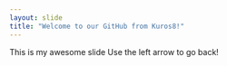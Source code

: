 ```yaml
---
layout: slide
title: "Welcome to our GitHub from Kuros8!"
---
```

This is my awesome slide
Use the left arrow to go back!